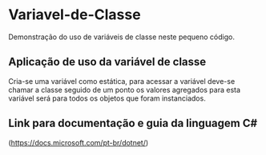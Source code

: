 # Variavel-de-Classe
Demonstração do uso de variáveis de classe neste pequeno código.

## Aplicação de uso da variável de classe
Cria-se uma variável como estática, para acessar a variável deve-se chamar a classe seguido de um ponto
os valores agregados para esta variável será para todos os objetos que foram instanciados.

## Link para documentação e guia da linguagem C# 
(https://docs.microsoft.com/pt-br/dotnet/)
